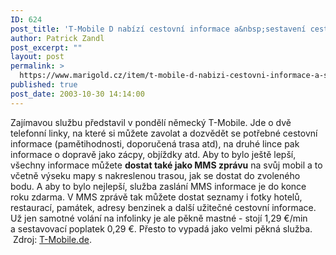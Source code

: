 ```yaml
---
ID: 624
post_title: 'T-Mobile D nabízí cestovní informace a&nbsp;sestavení cesty jako MMS'
author: Patrick Zandl
post_excerpt: ""
layout: post
permalink: >
  https://www.marigold.cz/item/t-mobile-d-nabizi-cestovni-informace-a-sestaveni-cesty-jako-mms
published: true
post_date: 2003-10-30 14:14:00
---
```

Zajímavou službu představil v pondělí německý T-Mobile. Jde o dvě telefonní linky, na které si můžete zavolat a dozvědět se potřebné cestovní informace (pamětihodnosti, doporučená trasa atd), na druhé lince pak informace o dopravě jako zácpy, objíždky atd. Aby to bylo ještě lepší, všechny informace můžete <STRONG>dostat také jako MMS zprávu</STRONG> na svůj mobil a to včetně výseku mapy s nakreslenou trasou, jak se dostat do zvoleného bodu. A aby to bylo nejlepší, služba zaslání MMS informace je do konce roku zdarma. V MMS zprávě tak můžete dostat seznamy i fotky hotelů, restaurací, památek, adresy benzinek a další užitečné cestovní informace. Už jen samotné volání na infolinky je ale pěkně mastné - stojí 1,29 &#8364;/min a&#160;sestavovací poplatek 0,29 &#8364;. Přesto&#160;to vypadá jako velmi pěkná služba. &#160;Zdroj: <A href="http://www.t-mobile.de/presse/1,1807,6963-_,00.html" target=_blank>T-Mobile.de</A>.